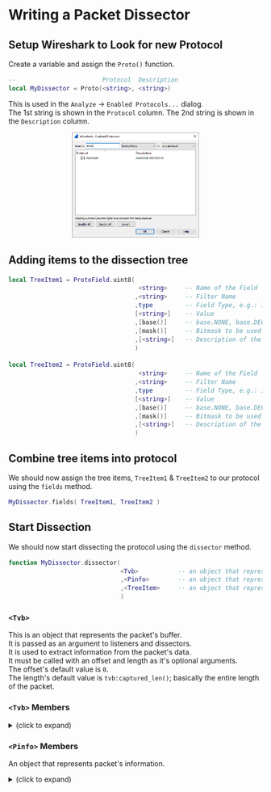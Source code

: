 # Writing a Packet Dissector

## Setup Wireshark to Look for new Protocol
Create a variable and assign the `Proto()` function.
```Lua
--                        Protocol  Description
local MyDissector = Proto(<string>, <string>)
```
This is used in the `Analyze` -> `Enabled Protocols...` dialog.<br>
The 1st string is shown in the `Protocol` column.
The 2nd string is shown in the `Description` column.

<p align="center">
    <img src="rsc/EnabledProtocols.png" width=50% height=50%>
</p>

## Adding items to the dissection tree
```Lua
local TreeItem1 = ProtoField.uint8(
                                    <string>     -- Name of the Field
                                   ,<string>     -- Filter Name
                                   ,type         -- Field Type, e.g.: int, bool, ...
                                   [<string>]    -- Value
                                   ,[base()]     -- base.NONE, base.DEC, base.HEX, ...
                                   ,[mask()]     -- Bitmask to be used
                                   ,[<string>]   -- Description of the Field
                                   )

local TreeItem2 = ProtoField.uint8(
                                    <string>     -- Name of the Field
                                   ,<string>     -- Filter Name
                                   ,type         -- Field Type, e.g.: int, bool, ...
                                   [<string>]    -- Value
                                   ,[base()]     -- base.NONE, base.DEC, base.HEX, ...
                                   ,[mask()]     -- Bitmask to be used
                                   ,[<string>]   -- Description of the Field
                                   )
```

## Combine tree items into protocol
We should now assign the tree items, `TreeItem1` & `TreeItem2` to our protocol using the `fields` method.
```Lua
MyDissector.fields( TreeItem1, TreeItem2 )
```

## Start Dissection
We should now start dissecting the protocol using the `dissector` method.
```Lua
function MyDissector.dissector(
                               <Tvb>           -- an object that represents the packet's buffer.
                               ,<Pinfo>        -- an object that represents the packet's information.
                               ,<TreeItem>     -- an object that represents the ppacket's details
                               )
```
### `<Tvb>`
This is an object that represents the packet's buffer.<br>
It is passed as an argument to listeners and dissectors.<br>
It is used to extract information from the packet's data.<br>
It must be called with an offset and length as it's optional arguments.<br>
The offset's default value is `0`.<br>
The length's default value is `tvb:captured_len()`; basically the entire length of the packet.

### `<Tvb>` Members
<details>
<summary>(click to expand)</summary>
<table>
    <tr>
        <td align="center"><b>Method</b></td>
        <td align="center"><b>Arguments</b></td>
        <td align="center"><b>Description</b></td>
        <td align="center"><b>Return</b></td>
    </tr>
    <tr>
        <td colspan=2><code>tvb:__tostring()</code></td>
        <td>Convert the bytes of a <code>Tvb</code> into a string.<br>
        This is primarily useful for debugging purposes since the string will be truncated if it is too long.</td>
        <td>The string.</td>
    </tr>
    <tr>
        <td colspan=2><code>tvb:reported_len()</code></td>
        <td>Obtain the reported length (length on the network) of a <code>Tvb</code>.</td>
        <td>The reported length of the <code>Tvb</code>.</td>
    </tr>
    <tr>
        <td colspan=2><code>tvb:captured_len()</code></td>
        <td>Obtain the captured length (amount saved in the capture process) of a <code>Tvb</code>.</td>
        <td>The captured length of the <code>Tvb</code>.</td>
    </tr>
    <tr>
        <td colspan=2><code>tvb:len()</code></td>
        <td>Obtain the captured length (amount saved in the capture process) of a <code>Tvb</code>.<br>
        Same as <code>captured_len</code>; kept only for backwards compatibility</td>
        <td>The captured length of the <code>Tvb</code>.</td>
    </tr>
    <tr>
        <td colspan=2><code>tvb:reported_length_remaining()</code></td>
        <td>Obtain the reported (not captured) length of packet data to end of a <code>Tvb</code> or <code>0</code> if the offset is beyond the end of the <code>Tvb</code>.</td>
        <td>The captured length of the <code>Tvb</code>.</td>
    </tr>
    <tr>
        <td colspan=2><code>tvb:bytes([int], [int])</code></td>
        <td>Obtain a ByteArray from a <code>Tvb</code>.</td>
        <td>The ByteArray object or nil.</td>
    </tr>
    <tr>
        <td></td>
        <td><code>[offset]</code></td>
        <td>The offset (in octets) from the beginning of the <code>Tvb</code>.<br>Default: <code>0</code>.</td>
        <td></td>
    </tr>
    <tr>
        <td></td>
        <td><code>[length]</code></td>
        <td>The offset (in octets) from the beginning of the <code>Tvb</code>.<br>Default: <code>0</code>.</td>
        <td></td>
    </tr>
    <tr>
        <td colspan=2><code>tvb:offset()</code></td>
        <td>Returns the raw offset (from the beginning of the source <code>Tvb</code>) of a sub <code>Tvb</code>.</td>
        <td>The raw offset of the <code>Tvb</code>.</td>
    </tr>
    <tr>
        <td colspan=2><code>tvb:__call()</code></td>
        <td>Equivalent to <code>tvb:range(…)</code></td>
    </tr>
    <tr>
        <td colspan=2><code>tvb:range([int], [int])</code></td>
        <td>Creates a <code>TvbRange</code> from this <code>Tvb</code>.</td>
        <td>The <code>TvbRange</code></td>
    </tr>
    <tr>
        <td></td>
        <td><code>[offset]</code></td>
        <td>The offset (in octets) from the beginning of the <code>Tvb</code>.<br>Default: <code>0</code>.</td>
        <td></td>
    </tr>
    <tr>
        <td></td>
        <td><code>[length]</code></td>
        <td>The length (in octets) of the range.<br>
        Default: <code>-1</code> (specifies remaining bytes in the <code>Tvb</code>).</td>
        <td></td>
    </tr>
    <tr>
        <td colspan=2><code>tvb:raw([int], [int])</code></td>
        <td>Obtain a Lua string of the binary bytes in a <code>Tvb</code>.</td>
        <td>A Lua string of the binary bytes in the <code>Tvb</code>.</td>
    </tr>
    <tr>
        <td></td>
        <td><code>[offset]</code></td>
        <td>The position of the first byte.<br>Default: <code>0</code> (first byte)</td>
        <td></td>
    </tr>
    <tr>
        <td></td>
        <td><code>[length]</code></td>
        <td>The length of the segment to get.<br>
        Default: <code>-1</code> (remaining bytes) in the <code>Tvb</code>.</td>
        <td></td>
    </tr>
    <tr>
        <td colspan=2><code>tvb:__eq()</code></td>
        <td></td>
        <td>Checks whether contents of two <code>Tvb</code>s are equal.</td>
    </tr>
</table>
</details>

### `<Pinfo>` Members
An object that represents packet's information.
<details>
<summary>(click to expand)</summary>
<table>
    <tr>
        <td align="center"><b>Method</b></td>
        <td align="center"><b>Mode</b></td>
        <td align="center"><b>Description</b></td>
    </tr>
    <tr>
        <td><code>pinfo.visited</code></td>
        <td>Retrieve only</td>
        <td>Whether this packet has been already visited.</td>
    </tr>
    <tr>
        <td><code>pinfo.number</code></td>
        <td>Retrieve only</td>
        <td>The number of this packet in the current file.</td>
    </tr>
    <tr>
        <td><code>pinfo.len</code></td>
        <td>Retrieve only</td>
        <td>The length of the frame.</td>
    </tr>
    <tr>
        <td><code>pinfo.caplen</code></td>
        <td>Retrieve only</td>
        <td>The captured length of the frame.</td>
    </tr>
    <tr>
        <td><code>pinfo.abs_ts</code></td>
        <td>Retrieve only</td>
        <td>When the packet was captured.</td>
    </tr>
    <tr>
        <td><code>pinfo.rel_ts</code></td>
        <td>Retrieve only</td>
        <td>Number of seconds passed since beginning of capture.</td>
    </tr>
    <tr>
        <td><code>pinfo.delta_ts</code></td>
        <td>Retrieve only</td>
        <td>Number of seconds passed since the last captured packet.</td>
    </tr>
    <tr>
        <td><code>pinfo.delta_dis_ts</code></td>
        <td>Retrieve only</td>
        <td>Number of seconds passed since the last displayed packet.</td>
    </tr>
    <tr>
        <td><code>pinfo.curr_proto</code></td>
        <td>Retrieve only</td>
        <td>Which Protocol are we dissecting.</td>
    </tr>
    <tr>
        <td><code>pinfo.can_desegment</code></td>
        <td>Retrieve or assign</td>
        <td>Set if this segment could be desegmented.</td>
    </tr>
    <tr>
        <td><code>pinfo.desegment_len</code></td>
        <td>Retrieve or assign</td>
        <td>Estimated number of additional bytes required for completing the PDU.</td>
    </tr>
    <tr>
        <td><code>pinfo.desegment_offset</code></td>
        <td>Retrieve or assign</td>
        <td>Offset in the tvbuff at which the dissector will continue processing when next called.</td>
    </tr>
    <tr>
        <td><code>pinfo.fragmented</code></td>
        <td>Retrieve only</td>
        <td>If the protocol is only a fragment.</td>
    </tr>
    <tr>
        <td><code>pinfo.in_error_pkt</code></td>
        <td>Retrieve only</td>
        <td>If we’re inside an error packet.</td>
    </tr>
    <tr>
        <td><code>pinfo.match_uint</code></td>
        <td>Retrieve only</td>
        <td>Matched uint for calling subdissector from table.</td>
    </tr>
    <tr>
        <td><code>pinfo.match_string</code></td>
        <td>Retrieve only</td>
        <td>Matched string for calling subdissector from table.</td>
    </tr>
    <tr>
        <td><code>pinfo.port_type</code></td>
        <td>Retrieve or assign</td>
        <td>Type of Port of <code>.src_port</code> and <code>.dst_port</code>.</td>
    </tr>
    <tr>
        <td><code>pinfo.src_port</code></td>
        <td>Retrieve or assign</td>
        <td>Source Port of this Packet.</td>
    </tr>
    <tr>
        <td><code>pinfo.dst_port</code></td>
        <td>Retrieve or assign</td>
        <td>Destination Port of this Packet.</td>
    </tr>
    <tr>
        <td><code>pinfo.dl_src</code></td>
        <td>Retrieve or assign</td>
        <td>Data Link Source Address of this Packet.</td>
    </tr>
    <tr>
        <td><code>pinfo.dl_dst</code></td>
        <td>Retrieve or assign</td>
        <td>Data Link Destination Address of this Packet.</td>
    </tr>
    <tr>
        <td><code>pinfo.net_src</code></td>
        <td>Retrieve or assign</td>
        <td>Network Layer Source Address of this Packet.</td>
    </tr>
    <tr>
        <td><code>pinfo.net_dst</code></td>
        <td>Retrieve or assign</td>
        <td>Network Layer Destination Address of this Packet.</td>
    </tr>
    <tr>
        <td><code>pinfo.src</code></td>
        <td>Retrieve or assign</td>
        <td>Source Address of this Packet.</td>
    </tr>
    <tr>
        <td><code>pinfo.dst</code></td>
        <td>Retrieve or assign</td>
        <td>Destination Address of this Packet.</td>
    </tr>
    <tr>
        <td><code>pinfo.p2p_dir</code></td>
        <td>Retrieve or assign</td>
        <td>Direction of this Packet. (incoming / outgoing)</td>
    </tr>
    <tr>
        <td><code>pinfo.match</code></td>
        <td>Retrieve only</td>
        <td>Port/Data we are matching.</td>
    </tr>
    <tr>
        <td><code>pinfo.columns</code></td>
        <td>Retrieve only</td>
        <td>Access to the packet list columns.</td>
    </tr>
    <tr>
        <td><code>pinfo.cols</code></td>
        <td>Retrieve only</td>
        <td>Access to the packet list columns (equivalent to pinfo.columns).</td>
    </tr>
    <tr>
        <td><code>pinfo.private</code></td>
        <td>Retrieve only</td>
        <td>Access to the private table entries.</td>
    </tr>
    <tr>
        <td><code>pinfo.hi</code></td>
        <td>Retrieve or assign</td>
        <td>Higher Address of this Packet.</td>
    </tr>
    <tr>
        <td><code>pinfo.lo</code></td>
        <td>Retrieve only</td>
        <td>Lower Address of this Packet.</td>
    </tr>
    <tr>
        <td><code>pinfo.conversation</code></td>
        <td>Assign only</td>
        <td>Sets the packet conversation to the given Proto object.</td>
    </tr>
</table>
<br>
</details>

